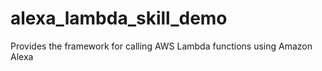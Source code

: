 # alexa_lambda_skill_demo
Provides the framework for calling AWS Lambda functions using Amazon Alexa
